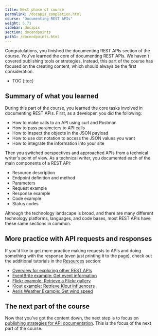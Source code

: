 ```yaml
---
title: Next phase of course
permalink: /docapis_completion.html
course: "Documenting REST APIs"
weight: 5.71
sidebar: docapis
section: docendpoints
path1: /docendpoints.html
---
```


Congratulations, you finished the documenting REST APIs section of the course. You've learned the core of documenting REST APIs. We haven't covered publishing tools or strategies. Instead, this part of the course has focused on the creating content, which should always be the first consideration.

* TOC
{:toc}

## Summary of what you learned

During this part of the course, you learned the core tasks involved in documenting REST APIs. First, as a developer, you did the following:

* How to make calls to an API using curl and Postman
* How to pass parameters to API calls
* How to inspect the objects in the JSON payload
* How to use dot notation to access the JSON values you want
* How to integrate the information into your site

Then you switched perspectives and approached APIs from a technical writer's point of view. As a technical writer, you documented each of the main components of a REST API:

* Resource description
* Endpoint definition and method
* Parameters
* Request example
* Response example
* Code example
* Status codes

Although the technology landscape is broad, and there are many different technology platforms, languages, and code bases, most REST APIs have these same sections in common.

## More practice with API requests and responses

If you'd like to get more practice making requests to APIs and doing something with the response (even just printing it to the page), check out the additional tutorials in the [Resources](resources.html) section:

* [Overview for exploring other REST APIs](docapis_more_rest_exercises.html)
* [EventBrite example: Get event information](docapis_eventbrite_example.html)
* [Flickr example: Retrieve a Flickr gallery](docapis_flickr_example.html)
* [Klout example: Retrieve Klout influencers](docapis_klout_example.html)
* [Aeris Weather Example: Get wind speed](docapis_aerisweather_example.html)

## The next part of the course

Now that you've got the content down, the next step is to focus on [publishing strategies for API documentation](pubapis_overview.html). This is the focus of the next part of the course.
